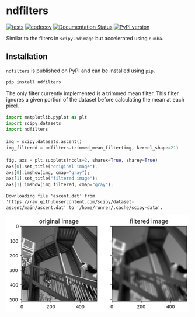 # ndfilters

[![tests](https://github.com/sun-data/ndfilters/actions/workflows/tests.yml/badge.svg)](https://github.com/byrdie/ndfilters/actions/workflows/tests.yml)
[![codecov](https://codecov.io/gh/sun-data/ndfilters/graph/badge.svg?token=BFTOVSyFtf)](https://codecov.io/gh/sun-data/ndfilters)
[![Documentation Status](https://readthedocs.org/projects/ndfilters/badge/?version=latest)](https://ndfilters.readthedocs.io/en/latest/?badge=latest)
[![PyPI version](https://badge.fury.io/py/ndfilters.svg)](https://badge.fury.io/py/ndfilters)

Similar to the filters in `scipy.ndimage` but accelerated using `numba`.

## Installation

`ndfilters` is published on PyPI and can be installed using `pip`.

```bash
pip install ndfilters
```

The only filter currently implemented is a trimmed mean filter. This filter ignores a given portion of the dataset before calculating the mean at each pixel.


```python
import matplotlib.pyplot as plt
import scipy.datasets
import ndfilters

img = scipy.datasets.ascent()
img_filtered = ndfilters.trimmed_mean_filter(img, kernel_shape=21)

fig, axs = plt.subplots(ncols=2, sharex=True, sharey=True)
axs[0].set_title("original image");
axs[0].imshow(img, cmap="gray");
axs[1].set_title("filtered image");
axs[1].imshow(img_filtered, cmap="gray");
```

    Downloading file 'ascent.dat' from 'https://raw.githubusercontent.com/scipy/dataset-ascent/main/ascent.dat' to '/home/runner/.cache/scipy-data'.



    
![png](README_files/README_1_1.png)
    

